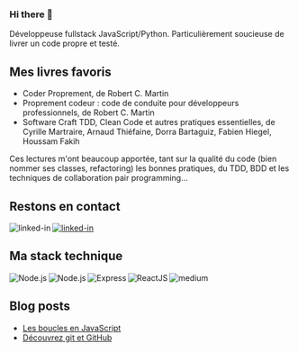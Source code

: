 ### Hi there 👋

Développeuse fullstack JavaScript/Python. Particulièrement soucieuse de livrer un code propre et testé.

## Mes livres favoris
- Coder Proprement, de Robert C. Martin
- Proprement codeur : code de conduite pour développeurs professionnels, de Robert C. Martin
- Software Craft TDD, Clean Code et autres pratiques essentielles, de Cyrille Martraire, Arnaud Thiéfaine, Dorra Bartaguiz, Fabien Hiegel, Houssam Fakih

Ces lectures m'ont beaucoup apportée, tant sur la qualité du code (bien nommer ses classes, refactoring) les bonnes pratiques, du TDD, BDD et les techniques de collaboration pair programming...


## Restons en contact

[<img align="left" alt="linked-in" src="https://img.shields.io/badge/linkedin-%230077B5.svg?&style=for-the-badge&logo=linkedin&logoColor=white" />](https://www.linkedin.com/in/armelle-lelarge-834bb1205/)
[<img alt="linked-in" src="https://img.shields.io/badge/website-%2312100E.svg?&style=for-the-badge" />](https://armellelelarge.com)


## Ma stack technique

<img align="left" alt="Node.js" src="https://img.shields.io/badge/Python-3776AB?style=for-the-badge&logo=python&logoColor=white" />
<img align="left" alt="Node.js" src="https://img.shields.io/badge/node.js%20-%2343853D.svg?&style=for-the-badge&logo=node.js&logoColor=white" />
<img align="left" alt="Express" src="https://img.shields.io/badge/Express.js-404D59?style=for-the-badge&logo=express.js&logoColor=white" />
<img align="left" alt="ReactJS" src="https://img.shields.io/badge/-ReactJs-61DAFB?logo=react&logoColor=white&style=for-the-badge"/>
<img alt="medium" src="https://img.shields.io/badge/mysql-%2300f.svg?style=for-the-badge&logo=mysql&logoColor=white"/>


## Blog posts

- [Les boucles en JavaScript](https://armellelelarge.com/blog/boucle-javascript)
- [Découvrez git et GitHub](https://armellelelarge.com/blog/decouvrez-git-et-github)
